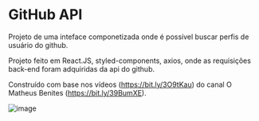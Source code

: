 # GitHub API

Projeto de uma inteface componetizada onde é possível buscar perfis de usuário do github. 

Projeto feito em React.JS, styled-components, axios, onde as requisições back-end foram adquiridas da api do github. 

Construído com base nos vídeos (https://bit.ly/3O9tKau) do canal O Matheus Benites (https://bit.ly/39BumXE).

![image](https://user-images.githubusercontent.com/94311606/228097685-85d197ac-9f63-4785-8cb6-814d5a3d9d82.png)
